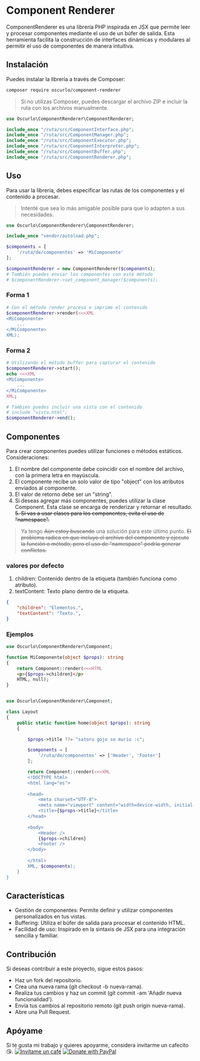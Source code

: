 # Component Renderer

ComponentRenderer es una librería PHP inspirada en JSX que permite leer y procesar componentes mediante el uso de un búfer de salida. Esta herramienta facilita la construcción de interfaces dinámicas y modulares al permitir el uso de componentes de manera intuitiva.

## Instalación

Puedes instalar la librería a través de Composer:

```bash
composer require oscurlo/component-renderer
```

> Si no utilizas Composer, puedes descargar el archivo ZIP e incluir la ruta con los archivos manualmente.

```php
use Oscurlo\ComponentRenderer\ComponentRenderer;

include_once "/ruta/src/ComponentInterface.php";
include_once "/ruta/src/ComponentManager.php";
include_once "/ruta/src/ComponentExecutor.php";
include_once "/ruta/src/ComponentInterpreter.php";
include_once "/ruta/src/ComponentBuffer.php";
include_once "/ruta/src/ComponentRenderer.php";
```

## Uso

Para usar la librería, debes especificar las rutas de los componentes y el contenido a procesar.

> Intenté que sea lo más amigable posible para que lo adapten a sus necesidades.

```php
use Oscurlo\ComponentRenderer\ComponentRenderer;

include_once "vendor/autoload.php";

$components = [
    '/ruta/de/componentes' => 'MiComponente'
];

$componentRenderer = new ComponentRenderer($components);
# También puedes enviar los componentes con este método
# $componentRenderer->set_component_manager($components);
```

### Forma 1

```php
# Con el método render procesa e imprime el contenido
$componentRenderer->render(<<<XML
<MiComponente>
    ...
</MiComponente>
XML);
```

### Forma 2

```php
# Utilizando el método buffer para capturar el contenido
$componentRenderer->start();
echo <<<XML
<MiComponente>
    ...
</MiComponente>
XML;

# También puedes incluir una vista con el contenido
# include "vista.html";
$componentRenderer->end();
```

## Componentes

Para crear componentes puedes utilizar funciones o métodos estáticos. Consideraciones:

1. El nombre del componente debe coincidir con el nombre del archivo, con la primera letra en mayúscula.
2. El componente recibe un solo valor de tipo "object" con los atributos enviados al componente.
3. El valor de retorno debe ser un "string".
4. Si deseas agregar más componentes, puedes utilizar la clase Component. Esta clase se encarga de renderizar y retornar el resultado.
<del>5. Si vas a usar clases para los componentes, evita el uso de "namespace".</del>

> Ya tengo <del> Aún estoy buscando</del> una solución para este último punto. <del>El problema radica en que incluyo el archivo del componente y ejecuto la función o método, pero el uso de "namespace" podría generar conflictos.</del>

### valores por defecto

1. children: Contenido dentro de la etiqueta (también funciona como atributo).
2. textContent: Texto plano dentro de la etiqueta.

```JSON
{
    "children": "Elementos.",
    "textContent": "Texto.",
}
```

### Ejemplos

```php
use Oscurlo\ComponentRenderer\Component;

function MiComponente(object $props): string
{
    return Component::render(<<<HTML
    <p>{$props->children}</p>
    HTML, null);
}

```

```php

use Oscurlo\ComponentRenderer\Component;

class Layout
{
    public static function home(object $props): string
    {

        $props->title ??= "satoru gojo se murio :c";

        $components = [
            '/ruta/de/componentes' => ['Header', 'Footer']
        ];

        return Component::render(<<<XML
        <!DOCTYPE html>
        <html lang="es">
        
        <head>
            <meta charset="UTF-8">
            <meta name="viewport" content="width=device-width, initial-scale=1.0">
            <title>{$props->title}</title>
        </head>
        
        <body>
            <Header />
            {$props->children}
            <Footer />
        </body>
        
        </html>
        XML, $components);
    }
}

```

## Características

- Gestión de componentes: Permite definir y utilizar componentes personalizados en tus vistas.
- Buffering: Utiliza el búfer de salida para procesar el contenido HTML.
- Facilidad de uso: Inspirado en la sintaxis de JSX para una integración sencilla y familiar.

## Contribución

Si deseas contribuir a este proyecto, sigue estos pasos:

- Haz un fork del repositorio.
- Crea una nueva rama (git checkout -b nueva-rama).
- Realiza tus cambios y haz un commit (git commit -am 'Añadir nueva funcionalidad').
- Envía tus cambios al repositorio remoto (git push origin nueva-rama).
- Abre una Pull Request.

## Apóyame

Si te gusta mi trabajo y quieres apoyarme, considera invitarme un cafecito 😘.
[![Invítame un café](https://www.buymeacoffee.com/assets/img/custom_images/yellow_img.png)](https://www.buymeacoffee.com/oscurlo)
[![Donate with PayPal](https://raw.githubusercontent.com/stefan-niedermann/paypal-donate-button/master/paypal-donate-button.png)](<https://paypal.me/oscurlo?country.x=CO&locale.x=es_XC>)
